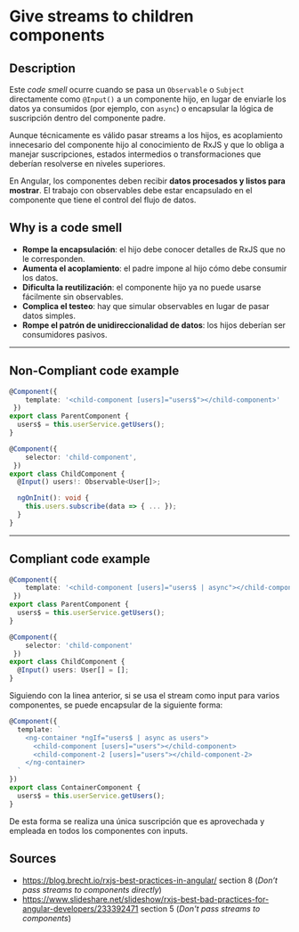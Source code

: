 # Give streams to children components

## Description

Este *code smell* ocurre cuando se pasa un `Observable` o `Subject` directamente como `@Input()` a un componente hijo, en lugar de enviarle los datos ya consumidos (por ejemplo, con `async`) o encapsular la lógica de suscripción dentro del componente padre.

Aunque técnicamente es válido pasar streams a los hijos, es acoplamiento innecesario del componente hijo al conocimiento de RxJS y que lo obliga a manejar suscripciones, estados intermedios o transformaciones que deberían resolverse en niveles superiores.

En Angular, los componentes deben recibir **datos procesados y listos para mostrar**. El trabajo con observables debe estar encapsulado en el componente que tiene el control del flujo de datos.

## Why is a code smell

- **Rompe la encapsulación**: el hijo debe conocer detalles de RxJS que no le corresponden.
- **Aumenta el acoplamiento**: el padre impone al hijo cómo debe consumir los datos.
- **Dificulta la reutilización**: el componente hijo ya no puede usarse fácilmente sin observables.
- **Complica el testeo**: hay que simular observables en lugar de pasar datos simples.
- **Rompe el patrón de unidireccionalidad de datos**: los hijos deberían ser consumidores pasivos.


---
## Non-Compliant code example

```ts
@Component({ 
    template: '<child-component [users]="users$"></child-component>'
 })
export class ParentComponent {
  users$ = this.userService.getUsers();
}
```

```ts
@Component({ 
    selector: 'child-component',
 })
export class ChildComponent {
  @Input() users!: Observable<User[]>;

  ngOnInit(): void {
    this.users.subscribe(data => { ... });
  }
}
```

---
## Compliant code example

```ts
@Component({ 
    template: '<child-component [users]="users$ | async"></child-component>'
 })
export class ParentComponent {
  users$ = this.userService.getUsers();
}
```


```ts
@Component({ 
    selector: 'child-component'
 })
export class ChildComponent {
  @Input() users: User[] = [];
}
```
Siguiendo con la linea anterior, si se usa el stream como input para varios componentes, se puede encapsular de la siguiente forma:

```ts
@Component({
  template: `
    <ng-container *ngIf="users$ | async as users">
      <child-component [users]="users"></child-component>
      <child-component-2 [users]="users"></child-component-2>
    </ng-container>
  `
})
export class ContainerComponent {
  users$ = this.userService.getUsers();
}
```
De esta forma se realiza una única suscripción que es aprovechada y empleada en todos los componentes con inputs.

## Sources
- https://blog.brecht.io/rxjs-best-practices-in-angular/ section 8 (*Don’t pass streams to components directly*)
- https://www.slideshare.net/slideshow/rxjs-best-bad-practices-for-angular-developers/233392471 section 5 (*Don't pass streams to components*)
